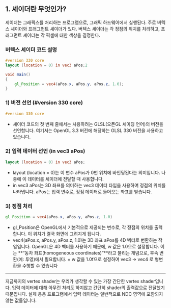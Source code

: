## 1. 셰이더란 무엇인가?

셰이더는 그래픽스를 처리하는 프로그램으로, 그래픽 하드웨어에서 실행된다. 주로 버텍스 셰이더와 프래그먼트 셰이더가 있다. 버텍스 셰이더는 각 정점의 위치를 처리하고, 프래그먼트 셰이더는 각 픽셀에 대한 색상을 결정한다.

### 버텍스 셰이더 코드 설명

```glsl
#version 330 core
layout (location = 0) in vec3 aPos;2

void main()
{
    gl_Position = vec4(aPos.x, aPos.y, aPos.z, 1.0);
}
```

### 1) 버전 선언 (#version 330 core)
```glsl
#version 330 core
```
- 셰이더 코드의 첫 번째 줄에서는 사용하려는 GLSL(오픈GL 셰이딩 언어)의 버전을 선언합니다. 여기서는 OpenGL 3.3 버전에 해당하는 GLSL 330 버전을 사용하고 있습니다.

### 2) 입력 데이터 선언 (in vec3 aPos)
```glsl
layout (location = 0) in vec3 aPos;
```

- layout (location = 0)는 이 변수 aPos가 0번 위치에 바인딩된다는 의미입니다. 나중에 이 데이터를 셰이더에 전달할 때 사용합니다.
- in vec3 aPos는 3D 좌표를 의미하는 vec3 데이터 타입을 사용하여 정점의 위치를 나타냅니다. aPos는 입력 변수로, 정점 데이터로 들어오는 좌표를 받습니다.

### 3) 정점 처리 
```glsl
gl_Position = vec4(aPos.x, aPos.y, aPos.z, 1.0)
```

- gl_Position은 OpenGL에서 기본적으로 제공되는 변수로, 각 정점의 위치를 출력합니다. 이 위치가 결국 화면에 그려지게 됩니다.
- vec4(aPos.x, aPos.y, aPos.z, 1.0)는 3D 좌표 aPos를 4D 벡터로 변환하는 작업입니다. OpenGL은 4D 벡터를 사용하기 때문에, w 값은 1.0으로 설정합니다. 이는 **“동차 좌표(homogeneous coordinates)”**라고 불리는 개념으로, 후속 변환(예: 투영)에서 필요합니다. = w 값을 1.0f으로 설정하여 vec3 -> vec4 로 형변환을 수행할 수 있습니다
***
지금까지의 vertex shader는 우리가 생각할 수 있는 가장 간단한 vertex shader입니다. 입력 데이터에 대해 아무런 처리도 하지않고 간단히 shader의 출력값으로 전달했기 때문입니다. 실제 응용 프로그램에서 입력 데이터는 일반적으로 NDC 영역에 포함되지 않는 값들입니다. 